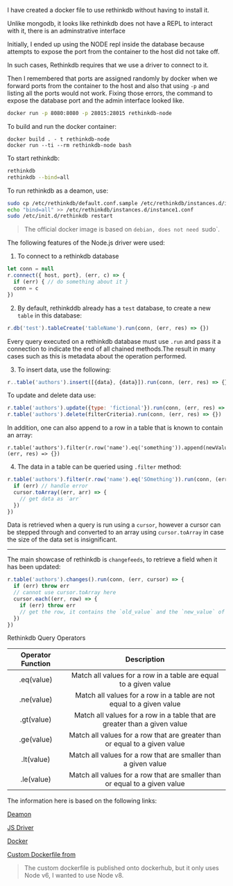 I have created a docker file to use rethinkdb without having to install it.

Unlike mongodb, it looks like rethinkdb does not have a REPL to interact with it,
there is an adminstrative interface 

Initially, I ended up using the NODE repl inside the database because attempts to expose the port from the container
to the host did not take off.

In such cases, Rethinkdb requires that we use a driver to connect to it.

Then I remembered that ports are assigned randomly by docker when we forward ports from the container to the host and also that using `-p` and listing all the ports would not work. Fixing those errors, the command to expose the database port and the admin interface looked like.

```bash
docker run -p 8080:8080 -p 28015:28015 rethinkdb-node
```

To build and run the docker container:

```
docker build . - t rethinkdb-node
docker run --ti --rm rethinkdb-node bash
```

To start rethinkdb:

```bash
rethinkdb
rethinkdb --bind=all
```

To run rethinkdb as a deamon, use:

```bash
sudo cp /etc/rethinkdb/default.conf.sample /etc/rethinkdb/instances.d/instance1.conf
echo "bind=all" >> /etc/rethinkdb/instances.d/instance1.conf
sudo /etc/init.d/rethinkdb restart
```

> The official docker image is based on `debian, does not need `sudo`.

The following features of the Node.js driver were used:

1. To connect to a rethinkdb database

```js
let conn = null
r.connect({ host, port}, (err, c) => {
  if (err) { // do something about it }
  conn = c
})
```

2. By default, rethinkddb already has a `test` database, to create a new `table` in this database:

```js
r.db('test').tableCreate('tableName').run(conn, (err, res) => {})
```

Every query executed on a rethinkdb database must use `.run` and pass it a connection to indicate the end of
all chained methods.The result in many cases such as this is metadata about the operation performed.

3. To insert data,  use the following:

```js
r..table('authors').insert([{data}, {data}]).run(conn, (err, res) => {})
```

To update and delete data use:

```js
r.table('authors').update({type: 'fictional'}).run(conn, (err, res) => {})
r.table('authors').delete(filterCriteria).run(conn, (err, res) => {})
```

In addition, one can also append to a row in a table that is known to contain an array:

```
r.table('authors').filter(r.row('name').eq('something')).append(newValue).run(conn, (err, res) => {})
```

4. The data in a table can be queried using `.filter` method:

```js
r.table('authors').filter(r.row('name').eq('SOmething')).run(conn, (err, cursor) => {
  if (err) // handle error
  cursor.toArray((err, arr) => {
    // get data as `arr`
  })
})
```

Data is retrieved when a query is run using a `cursor`, however a cursor can be stepped through and converted to an array using `cursor.toArray` in case the size of the data set is insignificant.

---

The main showcase of rethinkdb is `changefeeds`, to retrieve a field when it has been updated:

```js
r.table('authors').changes().run(conn, (err, cursor) => {
  if (err) throw err
  // cannot use cursor.toArray here
  cursor.each((err, row) => {
    if (err) throw err
    // get the row, it contains the `old_value` and the `new_value` of the given row
  })
})
```

Rethinkdb Query Operators

|Operator Function| Description|
|:---------------:|:----------:|
|.eq(value)|Match all values for a row in a table are equal to a given value|
|.ne(value)|Match all values for  a row in a table are not equal to a given value|
|.gt(value)|Match all values for a row in a table that are greater than a given value|
|.ge(value)|Match all values for a row that are greater than or equal to a given value|
|.lt(value)|Match all values for a row that are smaller than a given value|
|.le(value)|Match all values for a row that are smaller than or equal to a given value|


The information here is based on the following links:

[Deamon](https://www.rethinkdb.com/docs/start-on-startup/)

[JS Driver](https://www.rethinkdb.com/docs/guide/javascript/)

[Docker](https://hub.docker.com/_/rethinkdb/)

[Custom Dockerfile from](https://hub.docker.com/r/blakek13/node-rethinkdb/)

> The custom dockerfile is published onto dockerhub, but it only uses Node v6, I wanted to use Node v8.
